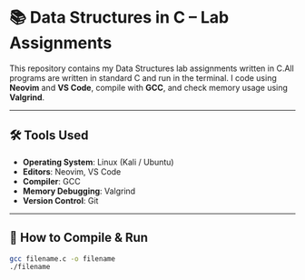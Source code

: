 # 📚 Data Structures in C – Lab Assignments

This repository contains my Data Structures lab assignments written in C.All programs are written in standard C and run in the terminal. I code using **Neovim** and **VS Code**, compile with **GCC**, and check memory usage using **Valgrind**.

---

## 🛠 Tools Used

- **Operating System**: Linux (Kali / Ubuntu)
- **Editors**: Neovim, VS Code
- **Compiler**: GCC
- **Memory Debugging**: Valgrind
- **Version Control**: Git

---

## 🧪 How to Compile & Run

```bash
gcc filename.c -o filename
./filename
